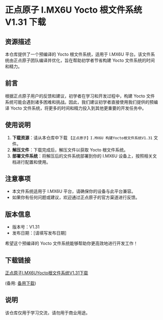 # 正点原子 I.MX6U Yocto 根文件系统 V1.31 下载

## 资源描述

本仓库提供了一个预编译的 Yocto 根文件系统，适用于 I.MX6U 平台。该文件系统由正点原子团队编译并优化，旨在帮助初学者节省构建 Yocto 文件系统的时间和精力。

## 前言

根据正点原子用户的反馈和建议，初学者在学习和开发过程中，构建 Yocto 文件系统可能会遇到诸多困难和挑战。因此，我们建议初学者直接使用我们提供的预编译 Yocto 文件系统，将更多的时间和精力投入到其他更重要的开发任务中。

## 使用说明

1. **下载资源**：请从本仓库中下载 `【正点原子】I.MX6U 构建Yocto根文件系统V1.31` 文件。
2. **解压文件**：下载完成后，解压文件以获取 Yocto 根文件系统。
3. **部署文件系统**：将解压后的文件系统部署到你的 I.MX6U 设备上，按照相关文档进行配置和使用。

## 注意事项

- 本文件系统适用于 I.MX6U 平台，请确保你的设备与此平台兼容。
- 如果你有任何问题或建议，欢迎通过正点原子的官方渠道进行反馈。

## 版本信息

- 版本号：V1.31
- 发布日期：[请填写发布日期]

希望这个预编译的 Yocto 文件系统能够帮助你更高效地进行开发工作！

## 下载链接
[正点原子I.MX6UYocto根文件系统V1.31下载](https://pan.quark.cn/s/511b39910162) 

(备用: [备用下载](https://pan.baidu.com/s/1HtZ5pC3NOhMjmrOKJSouMw?pwd=1234))

## 说明

该仓库仅用于学习交流，请勿用于商业用途。
